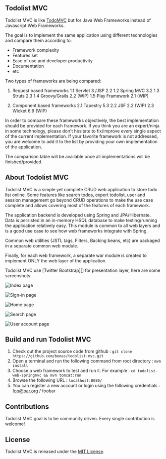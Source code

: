 ## Todolist MVC

Todolist MVC is like [TodoMVC][] but for Java Web Frameworks instead of Javascript Web Frameworks.

The goal is to implement the same application using different technologies and compare them according to:

 * Framework complexity
 * Features set
 * Ease of use and developer productivity
 * Documentation
 * etc

Two types of frameworks are being compared:

 1. Request based frameworks
  1.1 Servlet 3 /JSP 2.2
  1.2 Spring MVC 3.2
  1.3 Struts 2.3
  1.4 Groovy/Grails 2.2 (WIP)
  1.5 Play Framework 2.1 (WIP)

 2. Component based frameworks
  2.1 Tapestry 5.3
  2.2 JSF 2.2 (WIP)
  2.3 Wicket 6.9 (WIP)

In order to compare these frameworks objectively, the best implementation should be provided for each framework. If you think
you are an expert/ninja in some technology, please don't hesitate to fix/improve every single aspect of the current implementation.
If your favorite framework is not addressed, you are welcome to add it to the list by providing your own implementation of the application.

The comparison table will be available once all implementations will be finished/provided.

## About Todolist MVC

Todolist MVC is a simple yet complete CRUD web application to store todo list online.
Some features like search todos, export todolist, user and session management go beyond CRUD operations to make the use case complete and allows covering most of the features of each framework.

The application backend is developed using Spring and JPA/Hibernate. Data is persisted in an in-memory HSQL database to make testing/running the application relatively easy.
This module is common to all web layers and is a good use case to see how web frameworks integrate with Spring.

Common web utilities (JSTL tags, Filters, Backing beans, etc) are packaged in a separate common web module.

Finally, for each web framework, a separate war module is created to implement ONLY the web layer of the application.

Todolist MVC use [Twitter Bootstrap][] for presentation layer, here are some screenshots:

![Index page](https://github.com/benas/todolist-mvc/raw/master/src/site/screenshots/todolist-index.png)

![Sign-in page](https://github.com/benas/todolist-mvc/raw/master/src/site/screenshots/todolist-signin.png)

![Home page](https://github.com/benas/todolist-mvc/raw/master/src/site/screenshots/todolist-home.png)

![Search page](https://github.com/benas/todolist-mvc/raw/master/src/site/screenshots/todolist-search.png)

![User account page](https://github.com/benas/todolist-mvc/raw/master/src/site/screenshots/todolist-account.png)

## Build and run Todolist MVC

1.  Check out the project source code from github : `git clone https://github.com/benas/todolist-mvc.git`
2.  Open a terminal and run the following command from root directory : `mvn install`
3.  Choose a web framework to test and run it. For example : `cd todolist-web-springmvc && mvn tomcat:run`
4.  Browse the following URL : `localhost:8080/`
5.  You can register a new account or login using the following credentials : foo@bar.org / foobar

## Contributions

Todolist MVC goal is to be community driven. Every single contribution is welcome!

## License
Todolist MVC is released under the [MIT License][].

[TodoMVC]: http://todomvc.com/
[MIT License]: http://opensource.org/licenses/mit-license.php/
